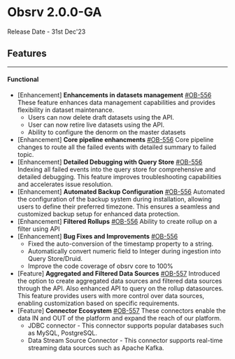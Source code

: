 # Obsrv 2.0.0-GA

Release Date - 31st Dec'23

## **Features**

***

#### **Functional**

* \[Enhancement] **Enhancements in datasets management** [#OB-556](https://project-sunbird.atlassian.net/browse/OB-556) These feature enhances data management capabilities and provides flexibility in dataset maintenance.
  * Users can now delete draft datasets using the API.
  * User can now retire live datasets using the API.
  * Ability to configure the denorm on the master datasets
* \[Enhancement] **Core pipeline enhancments** [#OB-556](https://project-sunbird.atlassian.net/browse/OB-556) Core pipeline changes to route all the failed events with detailed summary to failed topic.
* \[Enhancement] **Detailed Debugging with Query Store** [#OB-556](https://project-sunbird.atlassian.net/browse/OB-556) Indexing all failed events into the query store for comprehensive and detailed debugging. This feature improves troubleshooting capabilities and accelerates issue resolution.
* \[Enhancement] **Automated Backup Configuration** [#OB-556](https://project-sunbird.atlassian.net/browse/OB-556) Automated the configuration of the backup system during installation, allowing users to define their preferred timezone. This ensures a seamless and customized backup setup for enhanced data protection.
* \[Enhancement] **Filtered Rollups** [#OB-556](https://project-sunbird.atlassian.net/browse/OB-556) Ability to create rollup on a filter using API
* \[Enhancement] **Bug Fixes and Improvements** [#OB-556](https://project-sunbird.atlassian.net/browse/OB-556)
  * Fixed the auto-conversion of the timestamp property to a string.
  * Automatically convert numeric field to Integer during ingestion into Query Store/Druid.
  * Improve the code coverage of obsrv core to 100%
* \[Feature] **Aggregated and Filtered Data Sources** [#OB-557](https://project-sunbird.atlassian.net/browse/OB-557) Introduced the option to create aggregated data sources and filtered data sources through the API. Also enhanced API to query on the rollup datasources. This feature provides users with more control over data sources, enabling customization based on specific requirements.
* \[Feature] **Connector Ecosystem** [#OB-557](https://project-sunbird.atlassian.net/browse/OB-557) These connectors enable the data IN and OUT of the platform and expand the reach of our platform.
  * JDBC connector - This connector supports popular databases such as MySQL, PostgreSQL.
  * Data Stream Source Connector - This connector supports real-time streaming data sources such as Apache Kafka.
